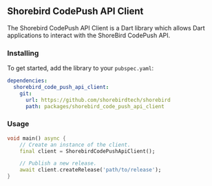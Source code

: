 ## Shorebird CodePush API Client

The Shorebird CodePush API Client is a Dart library which allows Dart applications to interact with the ShoreBird CodePush API.

### Installing

To get started, add the library to your `pubspec.yaml`:

```yaml
dependencies:
  shorebird_code_push_api_client:
    git:
      url: https://github.com/shorebirdtech/shorebird
      path: packages/shorebird_code_push_api_client
```

### Usage

```dart
void main() async {
    // Create an instance of the client.
    final client = ShorebirdCodePushApiClient();

    // Publish a new release.
    await client.createRelease('path/to/release');
}
```
